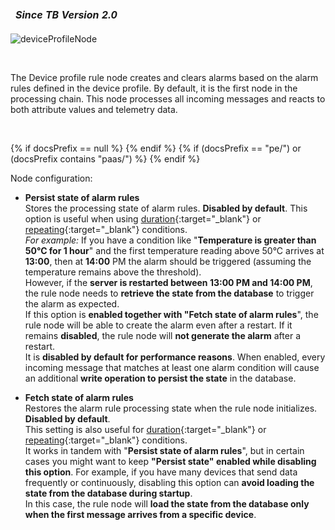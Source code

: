 <table  style="width:250px;">
   <thead>
     <tr>
	 <td style="text-align: center"><strong><em>Since TB Version 2.0</em></strong></td>
     </tr>
   </thead>
</table> 

![deviceProfileNode](https://img.thingsboard.io/user-guide/rule-engine-2-0/nodes/device-profile-node.png)

<br>

The Device profile rule node creates and clears alarms based on the alarm rules defined in the device profile. By default, it is the first node in the processing chain. This node processes all incoming messages and reacts to both attribute values and telemetry data.

<br>

{% if docsPrefix == null %}
<object width="70%" data="https://img.thingsboard.io/user-guide/rule-engine-2-0/nodes/device-profile-node-2-ce.png"></object>
{% endif %}
{% if (docsPrefix == "pe/") or (docsPrefix contains "paas/") %}
<object width="70%" data="https://img.thingsboard.io/user-guide/rule-engine-2-0/nodes/device-profile-node-2-pe.png"></object>
{% endif %}

Node configuration:

- **Persist state of alarm rules**<br>
  Stores the processing state of alarm rules. **Disabled by default**.
  This option is useful when using [duration](/docs/{{docsPrefix}}user-guide/device-profiles/#alarm-condition-with-a-duration){:target="_blank"} or [repeating](/docs/{{docsPrefix}}user-guide/device-profiles/#repeating-alarm-condition){:target="_blank"} conditions.   
  *For example:* If you have a condition like "**Temperature is greater than 50°C for 1 hour**" and the first temperature reading above 50°C arrives at **13:00**, then at **14:00** PM the alarm should be triggered (assuming the temperature remains above the threshold).   
  However, if the **server is restarted between 13:00 PM and 14:00 PM**, the rule node needs to **retrieve the state from the database** to trigger the alarm as expected.   
  If this option is **enabled together with "Fetch state of alarm rules**", the rule node will be able to create the alarm even after a restart.
  If it remains **disabled**, the rule node will **not generate the alarm** after a restart.   
  It is **disabled by default for performance reasons**. When enabled, every incoming message that matches at least one alarm condition will cause an additional **write operation to persist the state** in the database.

- **Fetch state of alarm rules**<br>
  Restores the alarm rule processing state when the rule node initializes. **Disabled by default**.   
  This setting is also useful for [duration](/docs/{{docsPrefix}}user-guide/device-profiles/#alarm-condition-with-a-duration){:target="_blank"} or [repeating](/docs/{{docsPrefix}}user-guide/device-profiles/#repeating-alarm-condition){:target="_blank"} conditions.   
  It works in tandem with "**Persist state of alarm rules**", but in certain cases you might want to keep **"Persist state" enabled while disabling this option**.
  For example, if you have many devices that send data frequently or continuously, disabling this option can **avoid loading the state from the database during startup**.   
  In this case, the rule node will **load the state from the database only when the first message arrives from a specific device**.
